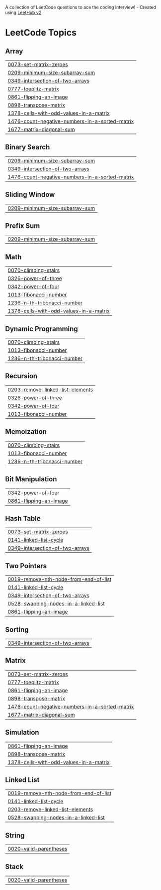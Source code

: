 A collection of LeetCode questions to ace the coding interview! - Created using [LeetHub v2](https://github.com/arunbhardwaj/LeetHub-2.0)
<!---LeetCode Topics Start-->
# LeetCode Topics
## Array
|  |
| ------- |
| [0073-set-matrix-zeroes](https://github.com/Harsha3435/LeetCode/tree/master/0073-set-matrix-zeroes) |
| [0209-minimum-size-subarray-sum](https://github.com/Harsha3435/LeetCode/tree/master/0209-minimum-size-subarray-sum) |
| [0349-intersection-of-two-arrays](https://github.com/Harsha3435/LeetCode/tree/master/0349-intersection-of-two-arrays) |
| [0777-toeplitz-matrix](https://github.com/Harsha3435/LeetCode/tree/master/0777-toeplitz-matrix) |
| [0861-flipping-an-image](https://github.com/Harsha3435/LeetCode/tree/master/0861-flipping-an-image) |
| [0898-transpose-matrix](https://github.com/Harsha3435/LeetCode/tree/master/0898-transpose-matrix) |
| [1378-cells-with-odd-values-in-a-matrix](https://github.com/Harsha3435/LeetCode/tree/master/1378-cells-with-odd-values-in-a-matrix) |
| [1476-count-negative-numbers-in-a-sorted-matrix](https://github.com/Harsha3435/LeetCode/tree/master/1476-count-negative-numbers-in-a-sorted-matrix) |
| [1677-matrix-diagonal-sum](https://github.com/Harsha3435/LeetCode/tree/master/1677-matrix-diagonal-sum) |
## Binary Search
|  |
| ------- |
| [0209-minimum-size-subarray-sum](https://github.com/Harsha3435/LeetCode/tree/master/0209-minimum-size-subarray-sum) |
| [0349-intersection-of-two-arrays](https://github.com/Harsha3435/LeetCode/tree/master/0349-intersection-of-two-arrays) |
| [1476-count-negative-numbers-in-a-sorted-matrix](https://github.com/Harsha3435/LeetCode/tree/master/1476-count-negative-numbers-in-a-sorted-matrix) |
## Sliding Window
|  |
| ------- |
| [0209-minimum-size-subarray-sum](https://github.com/Harsha3435/LeetCode/tree/master/0209-minimum-size-subarray-sum) |
## Prefix Sum
|  |
| ------- |
| [0209-minimum-size-subarray-sum](https://github.com/Harsha3435/LeetCode/tree/master/0209-minimum-size-subarray-sum) |
## Math
|  |
| ------- |
| [0070-climbing-stairs](https://github.com/Harsha3435/LeetCode/tree/master/0070-climbing-stairs) |
| [0326-power-of-three](https://github.com/Harsha3435/LeetCode/tree/master/0326-power-of-three) |
| [0342-power-of-four](https://github.com/Harsha3435/LeetCode/tree/master/0342-power-of-four) |
| [1013-fibonacci-number](https://github.com/Harsha3435/LeetCode/tree/master/1013-fibonacci-number) |
| [1236-n-th-tribonacci-number](https://github.com/Harsha3435/LeetCode/tree/master/1236-n-th-tribonacci-number) |
| [1378-cells-with-odd-values-in-a-matrix](https://github.com/Harsha3435/LeetCode/tree/master/1378-cells-with-odd-values-in-a-matrix) |
## Dynamic Programming
|  |
| ------- |
| [0070-climbing-stairs](https://github.com/Harsha3435/LeetCode/tree/master/0070-climbing-stairs) |
| [1013-fibonacci-number](https://github.com/Harsha3435/LeetCode/tree/master/1013-fibonacci-number) |
| [1236-n-th-tribonacci-number](https://github.com/Harsha3435/LeetCode/tree/master/1236-n-th-tribonacci-number) |
## Recursion
|  |
| ------- |
| [0203-remove-linked-list-elements](https://github.com/Harsha3435/LeetCode/tree/master/0203-remove-linked-list-elements) |
| [0326-power-of-three](https://github.com/Harsha3435/LeetCode/tree/master/0326-power-of-three) |
| [0342-power-of-four](https://github.com/Harsha3435/LeetCode/tree/master/0342-power-of-four) |
| [1013-fibonacci-number](https://github.com/Harsha3435/LeetCode/tree/master/1013-fibonacci-number) |
## Memoization
|  |
| ------- |
| [0070-climbing-stairs](https://github.com/Harsha3435/LeetCode/tree/master/0070-climbing-stairs) |
| [1013-fibonacci-number](https://github.com/Harsha3435/LeetCode/tree/master/1013-fibonacci-number) |
| [1236-n-th-tribonacci-number](https://github.com/Harsha3435/LeetCode/tree/master/1236-n-th-tribonacci-number) |
## Bit Manipulation
|  |
| ------- |
| [0342-power-of-four](https://github.com/Harsha3435/LeetCode/tree/master/0342-power-of-four) |
| [0861-flipping-an-image](https://github.com/Harsha3435/LeetCode/tree/master/0861-flipping-an-image) |
## Hash Table
|  |
| ------- |
| [0073-set-matrix-zeroes](https://github.com/Harsha3435/LeetCode/tree/master/0073-set-matrix-zeroes) |
| [0141-linked-list-cycle](https://github.com/Harsha3435/LeetCode/tree/master/0141-linked-list-cycle) |
| [0349-intersection-of-two-arrays](https://github.com/Harsha3435/LeetCode/tree/master/0349-intersection-of-two-arrays) |
## Two Pointers
|  |
| ------- |
| [0019-remove-nth-node-from-end-of-list](https://github.com/Harsha3435/LeetCode/tree/master/0019-remove-nth-node-from-end-of-list) |
| [0141-linked-list-cycle](https://github.com/Harsha3435/LeetCode/tree/master/0141-linked-list-cycle) |
| [0349-intersection-of-two-arrays](https://github.com/Harsha3435/LeetCode/tree/master/0349-intersection-of-two-arrays) |
| [0528-swapping-nodes-in-a-linked-list](https://github.com/Harsha3435/LeetCode/tree/master/0528-swapping-nodes-in-a-linked-list) |
| [0861-flipping-an-image](https://github.com/Harsha3435/LeetCode/tree/master/0861-flipping-an-image) |
## Sorting
|  |
| ------- |
| [0349-intersection-of-two-arrays](https://github.com/Harsha3435/LeetCode/tree/master/0349-intersection-of-two-arrays) |
## Matrix
|  |
| ------- |
| [0073-set-matrix-zeroes](https://github.com/Harsha3435/LeetCode/tree/master/0073-set-matrix-zeroes) |
| [0777-toeplitz-matrix](https://github.com/Harsha3435/LeetCode/tree/master/0777-toeplitz-matrix) |
| [0861-flipping-an-image](https://github.com/Harsha3435/LeetCode/tree/master/0861-flipping-an-image) |
| [0898-transpose-matrix](https://github.com/Harsha3435/LeetCode/tree/master/0898-transpose-matrix) |
| [1476-count-negative-numbers-in-a-sorted-matrix](https://github.com/Harsha3435/LeetCode/tree/master/1476-count-negative-numbers-in-a-sorted-matrix) |
| [1677-matrix-diagonal-sum](https://github.com/Harsha3435/LeetCode/tree/master/1677-matrix-diagonal-sum) |
## Simulation
|  |
| ------- |
| [0861-flipping-an-image](https://github.com/Harsha3435/LeetCode/tree/master/0861-flipping-an-image) |
| [0898-transpose-matrix](https://github.com/Harsha3435/LeetCode/tree/master/0898-transpose-matrix) |
| [1378-cells-with-odd-values-in-a-matrix](https://github.com/Harsha3435/LeetCode/tree/master/1378-cells-with-odd-values-in-a-matrix) |
## Linked List
|  |
| ------- |
| [0019-remove-nth-node-from-end-of-list](https://github.com/Harsha3435/LeetCode/tree/master/0019-remove-nth-node-from-end-of-list) |
| [0141-linked-list-cycle](https://github.com/Harsha3435/LeetCode/tree/master/0141-linked-list-cycle) |
| [0203-remove-linked-list-elements](https://github.com/Harsha3435/LeetCode/tree/master/0203-remove-linked-list-elements) |
| [0528-swapping-nodes-in-a-linked-list](https://github.com/Harsha3435/LeetCode/tree/master/0528-swapping-nodes-in-a-linked-list) |
## String
|  |
| ------- |
| [0020-valid-parentheses](https://github.com/Harsha3435/LeetCode/tree/master/0020-valid-parentheses) |
## Stack
|  |
| ------- |
| [0020-valid-parentheses](https://github.com/Harsha3435/LeetCode/tree/master/0020-valid-parentheses) |
<!---LeetCode Topics End-->